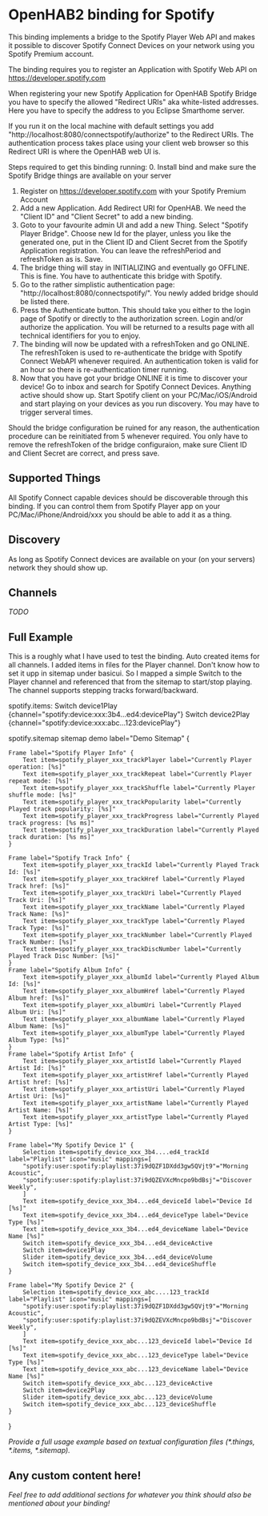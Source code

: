 # OpenHAB2 binding for Spotify 

This binding implements a bridge to the Spotify Player Web API and makes it possible to discover Spotify Connect Devices on your network using you Spotify Premium account.

The binding requires you to register an Application with Spotify Web API on https://developer.spotify.com 

When registering your new Spotify Application for OpenHAB Spotify Bridge you have to specify the allowed "Redirect URIs" aka white-listed addresses. Here you have to specify the address to you Eclipse Smarthome server. 

If you run it on the local machine with default settings you add "http://localhost:8080/connectspotify/authorize" to the Redirect URIs. The authentication process takes place using your client web browser so this Redirect URI is where the OpenHAB web UI is.

Steps required to get this binding running:
0. Install bind and make sure the Spotify Bridge things are available on your server
1. Register on https://developer.spotify.com with your Spotify Premium Account
2. Add a new Application. Add Redirect URI for OpenHAB. We need the "Client ID" and "Client Secret" to add a new binding.
3. Goto to your favourite admin UI and add a new Thing. Select "Spotify Player Bridge". Choose new Id for the player, unless you like the generated one, put in the Client ID and Client Secret from the Spotify Application registration. You can leave the refreshPeriod and refreshToken as is. Save.
4. The bridge thing will stay in INITIALIZING and eventually go OFFLINE. This is fine. You have to authenticate this bridge with Spotify.
5. Go to the rather simplistic authentication page: "http://localhost:8080/connectspotify/". You newly added bridge should be listed there.
6. Press the Authenticate button. This should take you either to the login page of Spotify or directly to the authorization screen. Login and/or authorize the application. You will be returned to a results page with all technical identifiers for you to enjoy.
7. The binding will now be updated with a refreshToken and go ONLINE. The refreshToken is used to re-authenticate the bridge with Spotify Connect WebAPI whenever required. An authentication token is valid for an hour so there is re-authentication timer running.
8. Now that you have got your bridge ONLINE it is time to discover your device! Go to inbox and search for Spotify Connect Devices. Anything active should show up. Start Spotify client on your PC/Mac/iOS/Android and start playing on your devices as you run discovery. You may have to trigger serveral times.

Should the bridge configuration be ruined for any reason, the authentication procedure can be reinitiated from 5 whenever required. You only have to remove the refreshToken of the bridge configuraion, make sure Client ID and Client Secret are correct, and press save.

## Supported Things

All Spotify Connect capable devices should be discoverable through this binding. If you can control them from Spotify Player app on your PC/Mac/iPhone/Android/xxx you should be able to add it as a thing.

## Discovery

As long as Spotify Connect devices are available on your (on your servers) network they should show up.

## Channels

_TODO_

## Full Example

This is a roughly what I have used to test the binding. Auto created items for all channels. I added items in files for the Player channel. Don't know how to set it upp in sitemap under basicui. So I mapped a simple Switch to the Player channel and referenced that from the sitemap to start/stop playing. The channel supports stepping tracks forward/backward.

spotify.items:
Switch device1Play  {channel="spotify:device:xxx:3b4...ed4:devicePlay"}
Switch device2Play  {channel="spotify:device:xxx:abc...123:devicePlay"}

spotify.sitemap
sitemap demo label="Demo Sitemap" {
     
    Frame label="Spotify Player Info" {
        Text item=spotify_player_xxx_trackPlayer label="Currently Player operation: [%s]"
        Text item=spotify_player_xxx_trackRepeat label="Currently Player repeat mode: [%s]"
        Text item=spotify_player_xxx_trackShuffle label="Currently Player shuffle mode: [%s]"
        Text item=spotify_player_xxx_trackPopularity label="Currently Played track popularity: [%s]"
        Text item=spotify_player_xxx_trackProgress label="Currently Played track progress: [%s ms]"
        Text item=spotify_player_xxx_trackDuration label="Currently Played track duration: [%s ms]"
    }       
    
    Frame label="Spotify Track Info" {
        Text item=spotify_player_xxx_trackId label="Currently Played Track Id: [%s]"
        Text item=spotify_player_xxx_trackHref label="Currently Played Track href: [%s]"
        Text item=spotify_player_xxx_trackUri label="Currently Played Track Uri: [%s]"
        Text item=spotify_player_xxx_trackName label="Currently Played Track Name: [%s]"
        Text item=spotify_player_xxx_trackType label="Currently Played Track Type: [%s]"
        Text item=spotify_player_xxx_trackNumber label="Currently Played Track Number: [%s]"
        Text item=spotify_player_xxx_trackDiscNumber label="Currently Played Track Disc Number: [%s]"
    }       
    Frame label="Spotify Album Info" {
        Text item=spotify_player_xxx_albumId label="Currently Played Album Id: [%s]"
        Text item=spotify_player_xxx_albumHref label="Currently Played Album href: [%s]"
        Text item=spotify_player_xxx_albumUri label="Currently Played Album Uri: [%s]"
        Text item=spotify_player_xxx_albumName label="Currently Played Album Name: [%s]"
        Text item=spotify_player_xxx_albumType label="Currently Played Album Type: [%s]"
    }       
    Frame label="Spotify Artist Info" {
        Text item=spotify_player_xxx_artistId label="Currently Played Artist Id: [%s]"
        Text item=spotify_player_xxx_artistHref label="Currently Played Artist href: [%s]"
        Text item=spotify_player_xxx_artistUri label="Currently Played Artist Uri: [%s]"
        Text item=spotify_player_xxx_artistName label="Currently Played Artist Name: [%s]"
        Text item=spotify_player_xxx_artistType label="Currently Played Artist Type: [%s]"
    }       

    Frame label="My Spotify Device 1" {
        Selection item=spotify_device_xxx_3b4....ed4_trackId label="Playlist" icon="music" mappings=[
        "spotify:user:spotify:playlist:37i9dQZF1DXdd3gw5QVjt9"="Morning Acoustic",
        "spotify:user:spotify:playlist:37i9dQZEVXcMncpo9bdBsj"="Discover Weekly",
        ]
        Text item=spotify_device_xxx_3b4...ed4_deviceId label="Device Id [%s]"
        Text item=spotify_device_xxx_3b4...ed4_deviceType label="Device Type [%s]"
        Text item=spotify_device_xxx_3b4...ed4_deviceName label="Device Name [%s]"
        Switch item=spotify_device_xxx_3b4...ed4_deviceActive
        Switch item=device1Play
        Slider item=spotify_device_xxx_3b4...ed4_deviceVolume
        Switch item=spotify_device_xxx_3b4...ed4_deviceShuffle
    }    

    Frame label="My Spotify Device 2" {
        Selection item=spotify_device_xxx_abc....123_trackId label="Playlist" icon="music" mappings=[
        "spotify:user:spotify:playlist:37i9dQZF1DXdd3gw5QVjt9"="Morning Acoustic",
        "spotify:user:spotify:playlist:37i9dQZEVXcMncpo9bdBsj"="Discover Weekly",
        ]
        Text item=spotify_device_xxx_abc...123_deviceId label="Device Id [%s]"
        Text item=spotify_device_xxx_abc...123_deviceType label="Device Type [%s]"
        Text item=spotify_device_xxx_abc...123_deviceName label="Device Name [%s]"
        Switch item=spotify_device_xxx_abc...123_deviceActive
        Switch item=device2Play
        Slider item=spotify_device_xxx_abc...123_deviceVolume
        Switch item=spotify_device_xxx_abc...123_deviceShuffle
    }    

}

_Provide a full usage example based on textual configuration files (*.things, *.items, *.sitemap)._

## Any custom content here!

_Feel free to add additional sections for whatever you think should also be mentioned about your binding!_
